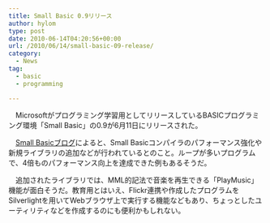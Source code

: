 ```yaml
---
title: Small Basic 0.9リリース
author: hylom
type: post
date: 2010-06-14T04:20:56+00:00
url: /2010/06/14/small-basic-09-release/
category:
  - News
tag:
  - basic
  - programming

---
```

　Microsoftがプログラミング学習用としてリリースしているBASICプログラミング環境「Small Basic」の0.9が6月11日にリリースされた。

　[Small Basicブログ][1]によると、Small Basicコンパイラのパフォーマンス強化や新規ライブラリの追加などが行われているとのこと。ループが多いプログラムで、4倍ものパフォーマンス向上を達成できた例もあるそうだ。

　追加されたライブラリでは、MML的記法で音楽を再生できる「PlayMusic」機能が面白そうだ。教育用とはいえ、Flickr連携や作成したプログラムをSilverlightを用いてWebブラウザ上で実行する機能などもあり、ちょっとしたユーティリティなどを作成するのにも便利かもしれない。

 [1]: http://blogs.msdn.com/b/smallbasic/archive/2010/06/11/small-basic-v0-9-is-here.aspx
